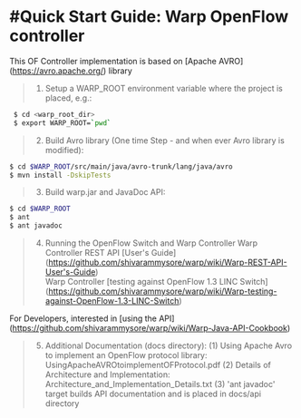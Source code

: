 #Quick Start Guide: Warp OpenFlow controller
====================================

This OF Controller implementation is based on [Apache AVRO] (https://avro.apache.org/) library

>1. Setup a WARP_ROOT environment variable where the project is placed, e.g.:
```bash
 $ cd <warp_root_dir>
 $ export WARP_ROOT=`pwd`
```

>2. Build Avro library (One time Step - and when ever Avro library is modified):
 ```bash
 $ cd $WARP_ROOT/src/main/java/avro-trunk/lang/java/avro
 $ mvn install -DskipTests
 ```

>3. Build warp.jar and JavaDoc API:
 ```bash
 $ cd $WARP_ROOT
 $ ant
 $ ant javadoc
 ```

>4. Running the OpenFlow Switch and Warp Controller
   Warp Controller REST API [User's Guide] (https://github.com/shivarammysore/warp/wiki/Warp-REST-API-User's-Guide)<br/>
   Warp Controller [testing against OpenFlow 1.3 LINC Switch] (https://github.com/shivarammysore/warp/wiki/Warp-testing-against-OpenFlow-1.3-LINC-Switch)

   For Developers, interested in [using the API] (https://github.com/shivarammysore/warp/wiki/Warp-Java-API-Cookbook)

>5. Additional Documentation (docs directory):
     (1) Using Apache Avro to implement an OpenFlow protocol library: UsingApacheAVROtoimplementOFProtocol.pdf
     (2) Details of Architecture and Implementation: Architecture_and_Implementation_Details.txt
     (3) 'ant javadoc' target builds API documentation and is placed in docs/api directory
